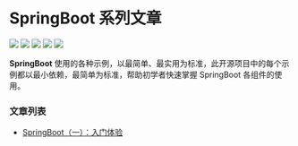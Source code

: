 # SpringBoot 系列文章

![](https://img.shields.io/badge/spring-traning-6DB33F?style=flat-square&logo=spring)
![](https://img.shields.io/badge/SpringBoot-2.3.5-6DB33F?style=flat-square)
![](https://img.shields.io/badge/language-java-yellowgreen?style=flat-square)
![](https://img.shields.io/badge/RELEASE-1.0--SNAPSHOT-blue.svg?style=flat-square)
![](https://img.shields.io/badge/license-GPL--3.0-blue.svg?style=flat-square)

**SpringBoot** 使用的各种示例，以最简单、最实用为标准，此开源项目中的每个示例都以最小依赖，最简单为标准，帮助初学者快速掌握 SpringBoot 各组件的使用。

### 文章列表

- [SpringBoot（一）：入门体验](https://github.com/JiangYongKang/spring-boot-examples/tree/master/spring-boot-restful)
